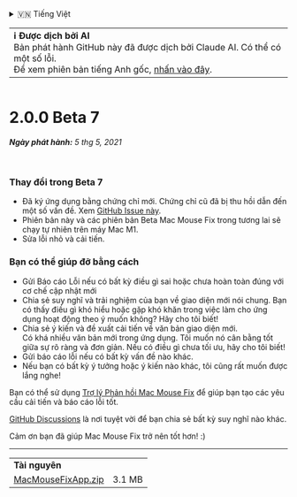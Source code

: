 <details>
<summary>🇻🇳 Tiếng Việt</summary>

[🇬🇧 English (GitHub)](https://github.com/noah-nuebling/mac-mouse-fix/releases/tag/2.0.0-Beta-7)\
[🇦🇩 Català](https://redirect.macmousefix.com/?target=mmf-release&tag=2.0.0-Beta-7&locale=ca)\
[🇩🇪 Deutsch](https://redirect.macmousefix.com/?target=mmf-release&tag=2.0.0-Beta-7&locale=de)\
[🇪🇸 Español](https://redirect.macmousefix.com/?target=mmf-release&tag=2.0.0-Beta-7&locale=es)\
[🇫🇷 Français](https://redirect.macmousefix.com/?target=mmf-release&tag=2.0.0-Beta-7&locale=fr)\
[🇮🇩 Indonesia](https://redirect.macmousefix.com/?target=mmf-release&tag=2.0.0-Beta-7&locale=id)\
[🇮🇹 Italiano](https://redirect.macmousefix.com/?target=mmf-release&tag=2.0.0-Beta-7&locale=it)\
[🇭🇺 Magyar](https://redirect.macmousefix.com/?target=mmf-release&tag=2.0.0-Beta-7&locale=hu)\
[🇳🇱 Nederlands](https://redirect.macmousefix.com/?target=mmf-release&tag=2.0.0-Beta-7&locale=nl)\
[🇵🇱 Polski](https://redirect.macmousefix.com/?target=mmf-release&tag=2.0.0-Beta-7&locale=pl)\
[🇧🇷 Português (Brasil)](https://redirect.macmousefix.com/?target=mmf-release&tag=2.0.0-Beta-7&locale=pt-BR)\
[🇵🇹 Português (Portugal)](https://redirect.macmousefix.com/?target=mmf-release&tag=2.0.0-Beta-7&locale=pt-PT)\
[🇷🇴 Română](https://redirect.macmousefix.com/?target=mmf-release&tag=2.0.0-Beta-7&locale=ro)\
[🇸🇪 Svenska](https://redirect.macmousefix.com/?target=mmf-release&tag=2.0.0-Beta-7&locale=sv)\
**🇻🇳 Tiếng Việt**\
[🇹🇷 Türkçe](https://redirect.macmousefix.com/?target=mmf-release&tag=2.0.0-Beta-7&locale=tr)\
[🇨🇿 Čeština](https://redirect.macmousefix.com/?target=mmf-release&tag=2.0.0-Beta-7&locale=cs)\
[🇬🇷 Ελληνικά](https://redirect.macmousefix.com/?target=mmf-release&tag=2.0.0-Beta-7&locale=el)\
[🇷🇺 Русский](https://redirect.macmousefix.com/?target=mmf-release&tag=2.0.0-Beta-7&locale=ru)\
[🇺🇦 Українська](https://redirect.macmousefix.com/?target=mmf-release&tag=2.0.0-Beta-7&locale=uk)\
[🇮🇱 עברית](https://redirect.macmousefix.com/?target=mmf-release&tag=2.0.0-Beta-7&locale=he)\
[🇸🇦 العربية](https://redirect.macmousefix.com/?target=mmf-release&tag=2.0.0-Beta-7&locale=ar)\
[🇮🇳 हिन्दी](https://redirect.macmousefix.com/?target=mmf-release&tag=2.0.0-Beta-7&locale=hi)\
[🇹🇭 ไทย](https://redirect.macmousefix.com/?target=mmf-release&tag=2.0.0-Beta-7&locale=th)\
[🇨🇳 中文 (简体)](https://redirect.macmousefix.com/?target=mmf-release&tag=2.0.0-Beta-7&locale=zh-Hans)\
[🇨🇳 中文 (繁體)](https://redirect.macmousefix.com/?target=mmf-release&tag=2.0.0-Beta-7&locale=zh-Hant)\
[🇭🇰 中文（香港)](https://redirect.macmousefix.com/?target=mmf-release&tag=2.0.0-Beta-7&locale=zh-HK)\
[🇯🇵 日本語](https://redirect.macmousefix.com/?target=mmf-release&tag=2.0.0-Beta-7&locale=ja)\
[🇰🇷 한국어](https://redirect.macmousefix.com/?target=mmf-release&tag=2.0.0-Beta-7&locale=ko)\
[Help translate Mac Mouse Fix to different languages!](https://github.com/noah-nuebling/mac-mouse-fix/discussions/731)
</details>
<table align=><td>
<b>ℹ️ Được dịch bởi AI</b><br>
Bản phát hành GitHub này đã được dịch bởi Claude AI. Có thể có một số lỗi.<br>
Để xem phiên bản tiếng Anh gốc, <a href="https://github.com/noah-nuebling/mac-mouse-fix/releases/tag/2.0.0-Beta-7">nhấn vào đây</a>.
</td></table>

<table></table>

# 2.0.0 Beta 7
***Ngày phát hành:** 5 thg 5, 2021*

<br>

### Thay đổi trong Beta 7

- Đã ký ứng dụng bằng chứng chỉ mới. Chứng chỉ cũ đã bị thu hồi dẫn đến một số vấn đề. Xem [GitHub Issue này](https://github.com/noah-nuebling/mac-mouse-fix/issues/95).
- Phiên bản này và các phiên bản Beta Mac Mouse Fix trong tương lai sẽ chạy tự nhiên trên máy Mac M1.
- Sửa lỗi nhỏ và cải tiến.

### Bạn có thể giúp đỡ bằng cách

- Gửi Báo cáo Lỗi nếu có bất kỳ điều gì sai hoặc chưa hoàn toàn đúng với cơ chế cập nhật mới
- Chia sẻ suy nghĩ và trải nghiệm của bạn về giao diện mới nói chung. Bạn có thấy điều gì khó hiểu hoặc gặp khó khăn trong việc làm cho ứng dụng hoạt động theo ý muốn không? Hãy cho tôi biết!
- Chia sẻ ý kiến và đề xuất cải tiến về văn bản giao diện mới.\
   Có khá nhiều văn bản mới trong ứng dụng. Tôi muốn nó cân bằng tốt giữa sự rõ ràng và đơn giản. Nếu có điều gì chưa tối ưu, hãy cho tôi biết!
- Gửi báo cáo lỗi nếu có bất kỳ vấn đề nào khác.
- Nếu bạn có bất kỳ ý tưởng hoặc ý kiến nào khác, tôi cũng rất muốn được lắng nghe!

Bạn có thể sử dụng [Trợ lý Phản hồi Mac Mouse Fix](https://github.com/noah-nuebling/mac-mouse-fix/issues/new/choose) để giúp bạn tạo các yêu cầu cải tiến và báo cáo lỗi tốt.

[GitHub Discussions](https://github.com/noah-nuebling/mac-mouse-fix/discussions/82) là nơi tuyệt vời để bạn chia sẻ bất kỳ suy nghĩ nào khác.

Cảm ơn bạn đã giúp Mac Mouse Fix trở nên tốt hơn! :)

---

<table align="start">
<tr>
    <td colspan=2>
        <b>Tài nguyên</b>
    </td>
</tr>
<tr>
    <td><a href="https://github.com/noah-nuebling/mac-mouse-fix/releases/download/2.0.0-Beta-7/MacMouseFixApp.zip">MacMouseFixApp.zip</a></td>
    <td>3.1 MB</td>
</tr>
</table>
